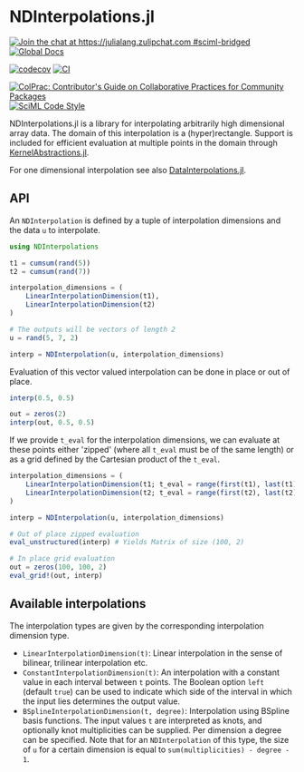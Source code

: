 # NDInterpolations.jl

[![Join the chat at https://julialang.zulipchat.com #sciml-bridged](https://img.shields.io/static/v1?label=Zulip&message=chat&color=9558b2&labelColor=389826)](https://julialang.zulipchat.com/#narrow/stream/279055-sciml-bridged)
[![Global Docs](https://img.shields.io/badge/docs-SciML-blue.svg)](https://docs.sciml.ai/NDInterpolation/stable/)

[![codecov](https://codecov.io/gh/SciML/NDInterpolations.jl/branch/main/graph/badge.svg)](https://codecov.io/gh/SciML/NDInterpolations.jl)
[![CI](https://github.com/SciML/NDInterpolations.jl/actions/workflows/Tests.yml/badge.svg?branch=main)](https://github.com/SciML/NDInterpolations.jl/actions/workflows/Tests.yml)

[![ColPrac: Contributor's Guide on Collaborative Practices for Community Packages](https://img.shields.io/badge/ColPrac-Contributor%27s%20Guide-blueviolet)](https://github.com/SciML/ColPrac)
[![SciML Code Style](https://img.shields.io/static/v1?label=code%20style&message=SciML&color=9558b2&labelColor=389826)](https://github.com/SciML/SciMLStyle)

NDInterpolations.jl is a library for interpolating arbitrarily high dimensional array data. The domain of this interpolation is a (hyper)rectangle. Support is included for efficient evaluation at multiple points in the domain through [KernelAbstractions.jl](https://github.com/JuliaGPU/KernelAbstractions.jl).

For one dimensional interpolation see also [DataInterpolations.jl](https://github.com/SciML/DataInterpolations.jl).

## API

An `NDInterpolation` is defined by a tuple of interpolation dimensions and the data `u` to interpolate.

```julia
using NDInterpolations

t1 = cumsum(rand(5))
t2 = cumsum(rand(7))

interpolation_dimensions = (
    LinearInterpolationDimension(t1),
    LinearInterpolationDimension(t2)
)

# The outputs will be vectors of length 2
u = rand(5, 7, 2)

interp = NDInterpolation(u, interpolation_dimensions)
```

Evaluation of this vector valued interpolation can be done in place or out of place.

```julia
interp(0.5, 0.5)

out = zeros(2)
interp(out, 0.5, 0.5)
```

If we provide `t_eval` for the interpolation dimensions, we can evaluate at these points either 'zipped' (where all `t_eval` must be of the same length) or as a grid defined by the Cartesian product of the `t_eval`.

```julia
interpolation_dimensions = (
    LinearInterpolationDimension(t1; t_eval = range(first(t1), last(t1); length = 100)),
    LinearInterpolationDimension(t2; t_eval = range(first(t2), last(t2); length = 100))
)

interp = NDInterpolation(u, interpolation_dimensions)

# Out of place zipped evaluation
eval_unstructured(interp) # Yields Matrix of size (100, 2)

# In place grid evaluation
out = zeros(100, 100, 2)
eval_grid!(out, interp)
```

## Available interpolations

The interpolation types are given by the corresponding interpolation dimension type.

- `LinearInterpolationDimension(t)`: Linear interpolation in the sense of bilinear, trilinear interpolation etc.
- `ConstantInterpolationDimension(t)`: An interpolation with a constant value in each interval between `t` points. The Boolean option `left` (default `true`) can be used to indicate which side of the interval in which the input lies determines the output value.
- `BSplineInterpolationDimension(t, degree)`: Interpolation using BSpline basis functions. The input values `t` are interpreted as knots, and optionally knot multiplicities can be supplied. Per dimension a degree can be specified. Note that for an `NDInterpolation` of this type, the size of `u` for a certain dimension is equal to `sum(multiplicities) - degree - 1`. 
